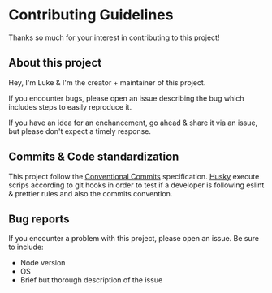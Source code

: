 # Contributing Guidelines 

Thanks so much for your interest in contributing to this project!


## About this project 


Hey, I'm Luke & I'm the creator + maintainer of this project.

If you encounter bugs, please open an issue describing the bug which includes steps to easily reproduce it. 

If you have an idea for an enchancement, go ahead & share it via an issue, but please don't expect a timely response.


## Commits & Code standardization

This project follow the [Conventional Commits](https://www.conventionalcommits.org/en/v1.0.0/) specification. [Husky](https://github.com/typicode/husky) execute scrips according to git hooks in order to test if a developer is following eslint & prettier rules and also the commits convention.


## Bug reports

If you encounter a problem with this project, please open an issue. Be sure to include:

- Node version
- OS
- Brief but thorough description of the issue
